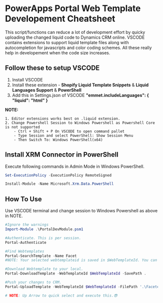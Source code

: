 # PowerApps Portal Web Template Developement Cheatsheet
This script/functions can reduce a lot of development effort by quicky uploading the changed liquid code to Dynamics CRM online.
VSCODE contains extensions to support liquid template files along with autocompletion for javascripts and color coding schemes. 
All these really help in developement when the code size increases.


## Follow these to setup VSCODE

1. Install VSCODE
2. Install these extension - **Shopify Liquid Template Snippets** & **Liquid Languages Support** & **PowerShell**
3. Add this in Settings.json of VSCODE  **"emmet.includeLanguages": { "liquid": "html" }**

**NOTE:** 

    1. Editor extensions works best on .liquid extension.
    2. Change Powershell Session to Windows Powershell as Powershell Core is not supported
        - Ctrl + Shift + P On VSCODE to open command pallet
        - Type Session and select PowerShell: Show Session Menu
        - Then Switch To: Windows PowerShell(x64)

## Install XRM Connector in PowerShell
Execute following commands in Admin Mode in Windows PowerShell.

```powershell
Set-ExecutionPolicy -ExecutionPolicy RemoteSigned

Install-Module -Name Microsoft.Xrm.Data.PowerShell
```
## How To Use
Use VSCODE terminal and change session to Windows Powershell as above in NOTE.

```powershell
#Ignore the warnings
Import-Module .\PortalDevModule.psm1 

#Authenticate. This is per session.
Portal-Authenticate

#Find Webtemplates
Portal-SearchTemplate -Name Facet
#NOTE: Your selected webtemplateid is saved in $WebTemplateId. You can use this variable in other functions to input ID.

#Download Webtemplate to your local.
Portal-DownloadTemplate -WebTemplateId $WebTemplateId -SavePath .

#Push your changes to CRM.
Portal-UploadTemplate -WebTemplateId $WebTemplateId -FilePath '.\Faceted Search - Paging Template.liquid'

# NOTE: Up Arrow to quick select and execute this.😎
```